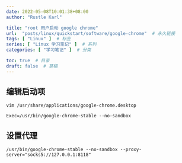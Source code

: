 ```yaml
---
date: 2022-05-08T10:01:38+08:00
author: "Rustle Karl"

title: "root 用户启动 google chrome"
url:  "posts/linux/quickstart/software/google-chrome"  # 永久链接
tags: [ "Linux" ]  # 标签
series: [ "Linux 学习笔记" ]  # 系列
categories: [ "学习笔记" ]  # 分类

toc: true  # 目录
draft: false  # 草稿
---
```


## 编辑启动项

```shell
vim /usr/share/applications/google-chrome.desktop
```

```shell
Exec=/usr/bin/google-chrome-stable --no-sandbox
```

## 设置代理

```shell
/usr/bin/google-chrome-stable --no-sandbox --proxy-server="socks5://127.0.0.1:8118"
```
